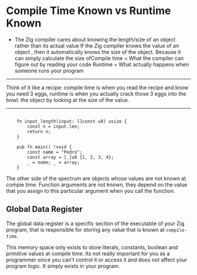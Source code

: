 # Compile Time Known vs Runtime Known

- The Zig compiler cares about knowing the length/size of an object rather than its actual value
  If the Zig compiler knows the value of an object , then it automatically knows the size of the object.
  Because it can simply calculate the size ofCompile time = What the compiler can figure out by reading your code
  Runtime = What actually happens when someone runs your program

---

Think of it like a recipe: compile time is when you read the recipe and know you need 3 eggs,
runtime is when you actually crack those 3 eggs into the bowl. the object by looking at the size of the value.

---

```zig

    fn input_length(input: []const u8) usize {
        const n = input.len;
        return n;
    }

    pub fn main() !void {
        const name = "Pedro";
        const array = [_]u8 {1, 2, 3, 4};
        _ = name; _ = array;
    }

```

The other side of the spectrum are objects whose values are not known at compie time. Function arguments are not
known, they depend on the value that you assign to this particular argument when you call the function.

## Global Data Register

The global data register is a specific section of the executable of your Zig program, that is responsible for
storing any value that is known at `compile-time`.

This memory space only exists to store literals, constants, boolean and primitive values at compile time.
Its not really important for you as a programmer since you can't control it or access it and does not affect your
program logic. It simply exists in your program.
